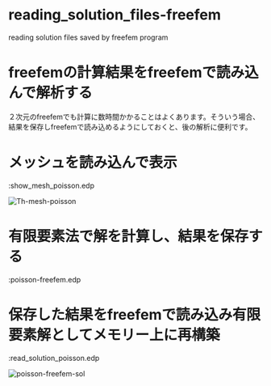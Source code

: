 # reading_solution_files-freefem
reading solution files saved by freefem program

# freefemの計算結果をfreefemで読み込んで解析する

２次元のfreefemでも計算に数時間かかることはよくあります。そういう場合、結果を保存しfreefemで読み込めるようにしておくと、後の解析に便利です。

# メッシュを読み込んで表示

:show_mesh_poisson.edp

![Th-mesh-poisson](https://user-images.githubusercontent.com/1296728/223427532-685b816f-3f5a-482a-9d38-6b7d7dcebf05.jpg)

# 有限要素法で解を計算し、結果を保存する

:poisson-freefem.edp

# 保存した結果をfreefemで読み込み有限要素解としてメモリー上に再構築

:read_solution_poisson.edp

![poisson-freefem-sol](https://user-images.githubusercontent.com/1296728/223427786-db076877-f4cc-4d51-87cf-262b2f963f92.jpg)
